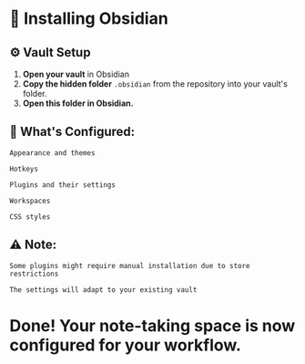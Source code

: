 # 📓 Installing Obsidian

## ⚙️ Vault Setup

1. **Open your vault** in Obsidian
2. **Copy the hidden folder** `.obsidian` from the repository into your vault's folder.
3. **Open this folder in Obsidian.**

## 🎯 What's Configured:

    Appearance and themes

    Hotkeys

    Plugins and their settings

    Workspaces

    CSS styles

## ⚠️ Note:

    Some plugins might require manual installation due to store restrictions

    The settings will adapt to your existing vault

# Done! Your note-taking space is now configured for your workflow.
